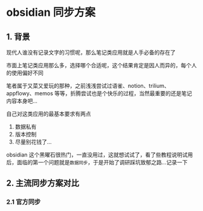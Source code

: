 # obsidian 同步方案

## 1. 背景

现代人谁没有记录文字的习惯呢，那么笔记类应用就是人手必备的存在了

市面上笔记类应用那么多，选择哪个合适呢，这个结果肯定是因人而异的，每个人的使用偏好不同

笔者属于又菜又爱玩的那种，之前浅浅尝试过语雀、notion、trilium、appflowy、memos 等等，折腾尝试也是个快乐的过程，当然最重要的还是笔记内容本身吧...

自己对这类应用的最基本要求有两点

1. 数据私有
2. 版本控制
3. 尽量别花钱了...

obsidian 这个黑曜石很热门，一直没用过，这就想试试了，看了些教程说明试用后，面临的第一个问题就是`数据同步`，于是开始了调研踩坑致郁之路...记录一下

## 2. 主流同步方案对比

### 2.1 官方同步

